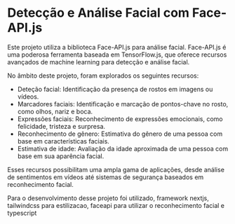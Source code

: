 <h1>Detecção e Análise Facial com Face-API.js</h1>

<p>Este projeto utiliza a biblioteca Face-API.js para análise facial. Face-API.js é uma poderosa ferramenta baseada em TensorFlow.js, que oferece recursos avançados de machine learning para detecção e análise facial.</p>

<p>No âmbito deste projeto, foram explorados os seguintes recursos:</p>
<ul>
  <li>Deteção facial: Identificação da presença de rostos em imagens ou vídeos.</li>
  <li>Marcadores faciais: Identificação e marcação de pontos-chave no rosto, como olhos, nariz e boca.</li>
  <li>Expressões faciais: Reconhecimento de expressões emocionais, como felicidade, tristeza e surpresa.</li>
  <li>Reconhecimento de gênero: Estimativa do gênero de uma pessoa com base em características faciais.</li>
  <li>Estimativa de idade: Avaliação da idade aproximada de uma pessoa com base em sua aparência facial.</li>
</ul>

<p>Esses recursos possibilitam uma ampla gama de aplicações, desde análise de sentimentos em vídeos até sistemas de segurança baseados em reconhecimento facial.</p>

<p>Para o desenvolvimento desse projeto foi utilizado, framework nextjs, tailwindcss para estilizacao, faceapi para utilizar o reconhecimento facial e typescript</p>



